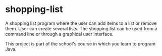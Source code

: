 # shopping-list

A shopping list program where the user can add items to a list or remove them. User can create several lists. The shopping list can be used from a command line or through a graphical user interface.

This project is part of the school's course in which you learn to program Java.
